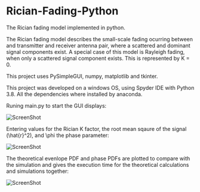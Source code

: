 # Rician-Fading-Python

The Rician fading model implemented in python.

The Rician fading model describes the small-scale fading ocurring between and transmitter and receiver antenna pair, where a scattered and dominant signal components exist.
A special case of this model is Rayleigh fading, when only a scattered signal component exists. This is represented by K = 0.

This project uses PySimpleGUI, numpy, matplotlib and tkinter.

This project was developed on a windows OS, using Spyder IDE with Python 3.8. All the dependencies where installed by anaconda.

Runing main.py to start the GUI displays:
  
![ScreenShot](https://raw.github.com/Jonathan-Browning/Rician-Fading-Python/main/docs/Initial_window.png)

Entering values for the Rician K factor, the root mean sqaure of the signal (\hat{r}^2), and \phi the phase parameter:

![ScreenShot](https://raw.github.com/Jonathan-Browning/Rician-Fading-Python/main/docs/Enter_inputs.png)

The theoretical evenlope PDF and phase PDFs are plotted to compare with the simulation and gives the execution time for the theoretical calculations and simulations together:

![ScreenShot](https://raw.github.com/Jonathan-Browning/Rician-Fading-Python/main/docs/Result.png)
